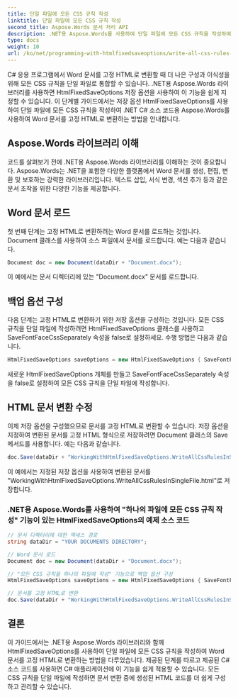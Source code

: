 ```yaml
---
title: 단일 파일에 모든 CSS 규칙 작성
linktitle: 단일 파일에 모든 CSS 규칙 작성
second_title: Aspose.Words 문서 처리 API
description: .NET용 Aspose.Words를 사용하여 단일 파일에 모든 CSS 규칙을 작성하여 Word 문서를 고정 HTML로 변환하는 방법을 알아보세요.
type: docs
weight: 10
url: /ko/net/programming-with-htmlfixedsaveoptions/write-all-css-rules-in-single-file/
---
```


C# 응용 프로그램에서 Word 문서를 고정 HTML로 변환할 때 더 나은 구성과 이식성을 위해 모든 CSS 규칙을 단일 파일로 통합할 수 있습니다. .NET용 Aspose.Words 라이브러리를 사용하면 HtmlFixedSaveOptions 저장 옵션을 사용하여 이 기능을 쉽게 지정할 수 있습니다. 이 단계별 가이드에서는 저장 옵션 HtmlFixedSaveOptions를 사용하여 단일 파일에 모든 CSS 규칙을 작성하여 .NET C# 소스 코드용 Aspose.Words를 사용하여 Word 문서를 고정 HTML로 변환하는 방법을 안내합니다.

## Aspose.Words 라이브러리 이해

코드를 살펴보기 전에 .NET용 Aspose.Words 라이브러리를 이해하는 것이 중요합니다. Aspose.Words는 .NET을 포함한 다양한 플랫폼에서 Word 문서를 생성, 편집, 변환 및 보호하는 강력한 라이브러리입니다. 텍스트 삽입, 서식 변경, 섹션 추가 등과 같은 문서 조작을 위한 다양한 기능을 제공합니다.

## Word 문서 로드

첫 번째 단계는 고정 HTML로 변환하려는 Word 문서를 로드하는 것입니다. Document 클래스를 사용하여 소스 파일에서 문서를 로드합니다. 예는 다음과 같습니다.

```csharp
Document doc = new Document(dataDir + "Document.docx");
```

이 예에서는 문서 디렉터리에 있는 "Document.docx" 문서를 로드합니다.

## 백업 옵션 구성

다음 단계는 고정 HTML로 변환하기 위한 저장 옵션을 구성하는 것입니다. 모든 CSS 규칙을 단일 파일에 작성하려면 HtmlFixedSaveOptions 클래스를 사용하고 SaveFontFaceCssSeparately 속성을 false로 설정하세요. 수행 방법은 다음과 같습니다.

```csharp
HtmlFixedSaveOptions saveOptions = new HtmlFixedSaveOptions { SaveFontFaceCssSeparately = false };
```

새로운 HtmlFixedSaveOptions 개체를 만들고 SaveFontFaceCssSeparately 속성을 false로 설정하여 모든 CSS 규칙을 단일 파일에 작성합니다.

## HTML 문서 변환 수정

이제 저장 옵션을 구성했으므로 문서를 고정 HTML로 변환할 수 있습니다. 저장 옵션을 지정하여 변환된 문서를 고정 HTML 형식으로 저장하려면 Document 클래스의 Save 메서드를 사용합니다. 예는 다음과 같습니다.

```csharp
doc.Save(dataDir + "WorkingWithHtmlFixedSaveOptions.WriteAllCssRulesInSingleFile.html", saveOptions);
```

이 예에서는 지정된 저장 옵션을 사용하여 변환된 문서를 "WorkingWithHtmlFixedSaveOptions.WriteAllCssRulesInSingleFile.html"로 저장합니다.

### .NET용 Aspose.Words를 사용하여 "하나의 파일에 모든 CSS 규칙 작성" 기능이 있는 HtmlFixedSaveOptions의 예제 소스 코드

```csharp
// 문서 디렉터리에 대한 액세스 경로
string dataDir = "YOUR DOCUMENTS DIRECTORY";

// Word 문서 로드
Document doc = new Document(dataDir + "Document.docx");

// "모든 CSS 규칙을 하나의 파일에 작성" 기능으로 백업 옵션 구성
HtmlFixedSaveOptions saveOptions = new HtmlFixedSaveOptions { SaveFontFaceCssSeparately = false };

// 문서를 고정 HTML로 변환
doc.Save(dataDir + "WorkingWithHtmlFixedSaveOptions.WriteAllCssRulesInSingleFile.html", saveOptions);
```

## 결론

이 가이드에서는 .NET용 Aspose.Words 라이브러리와 함께 HtmlFixedSaveOptions를 사용하여 단일 파일에 모든 CSS 규칙을 작성하여 Word 문서를 고정 HTML로 변환하는 방법을 다루었습니다. 제공된 단계를 따르고 제공된 C# 소스 코드를 사용하면 C# 애플리케이션에 이 기능을 쉽게 적용할 수 있습니다. 모든 CSS 규칙을 단일 파일에 작성하면 문서 변환 중에 생성된 HTML 코드를 더 쉽게 구성하고 관리할 수 있습니다.